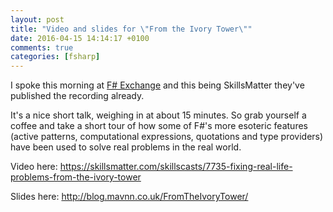 ```yaml
---
layout: post
title: "Video and slides for \"From the Ivory Tower\""
date: 2016-04-15 14:14:17 +0100
comments: true
categories: [fsharp]
---
```

I spoke this morning at [F# Exchange](https://skillsmatter.com/conferences/7145-f-exchange-2016#program) and this being SkillsMatter they've published the recording already.

It's a nice short talk, weighing in at about 15 minutes. So grab yourself a coffee and
take a short tour of how some of F#'s more esoteric features (active patterns, computational expressions,
quotations and type providers) have been used to solve real problems in the real world.

Video here: https://skillsmatter.com/skillscasts/7735-fixing-real-life-problems-from-the-ivory-tower

Slides here: http://blog.mavnn.co.uk/FromTheIvoryTower/
